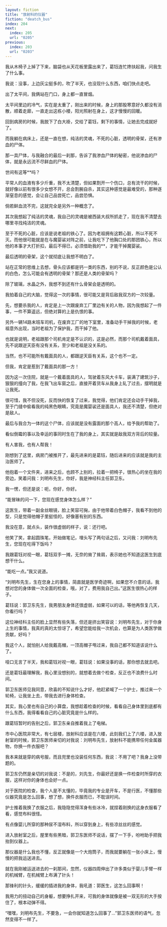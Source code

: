 ```yaml
---
layout: fiction
title: "放射科的仪器"
fiction: "deatch_bus"
index: 204
next:
  index: 205
  url: "0205"
previous:
  index: 203
  url: "0203"
---
```

我从木椅子上掉了下来，脑袋也从天花板里露出来了，葛钰连忙搀扶起我，问我生了什么事。

我说：没事，上边灰尘挺多的，吹了半天，也没现什么东西，咱们快点走吧。

出了太平间，我俩站在门口，身上都一直冒烟。

太平间里边的冷气，实在是太重了，刚出来的时候，身上的那股寒意好久都没有消散，顺着走廊，一直走出这栋小楼，阳光照射在身上，这才慢慢的回暖。

回到病房的时候，我脱下了白大褂，交给了葛钰，剩下的事情，让她去完成就好了。

而我躺在病床上，还是一直在想，纯洁的灵魂，不死的心脏，透明的骨架，还有渗血的尸体。

那一具尸体，与我融合的最后一刹那，告诉了我渗血尸体的秘密，他说渗血的尸体，就是永远流不尽鲜血的尸体。

世间有这等**吗？

平常人的血液有多少斤重，我不太清楚，但如果割开一个伤口，总有流干的时候，就好像以前有很多少女想不开，总会割腕自杀，其实这种感觉是最难受的，那种逐渐窒息的感觉，会让自己品尝死亡，品尝恐惧。

倘若鲜血流不完，这就完全是另外一种概念了。

其次我想起了纯洁的灵魂，我自己的灵魂是被西装大叔所抓走了，现在我不清楚去哪里寻找纯洁的灵魂。

至于不死的心脏，应该是说老祖的铁心了。因为老祖拥有这颗心脏，所以不死不灭。而他很可能就是在与魔婴裟对阵之前，让我吃下了他胸口处的那团铁心，所以他的本事才大打折扣，最后不得已，必须借助我的**，才能干掉魔婴裟。

最后透明的骨架，这个就彻底让我想不明白了。

站在正常的思维上去想，骨头应该都是钙一类的东西，别的不说，反正颜色是公认的白色，怎么可能会有透明的骨架？那还是人类的骨架吗？

除了玻璃，水晶之外，我想不到还有什么骨架会是透明的。

我拍着自己的大脑，觉得这一次的事情，很可能又是背后敌我双方的一次较量。

先，想要杀我的人，肯定是上一次跟废弃工厂里边有关的人物，因为我想起了一件事，一件不算遥远，但绝对算的上是仇恨的事。

另外一辆14路末班车司机，在废弃工厂的地下室里，准备动手干掉我的时候，老祖意外出现，当时老祖为了保护我，而干掉了他。

也就是说明，老祖跟那个司机肯定是不认识的，这是必然，而那个司机戴着面具，先不说跟逆天臣有没有关系，至少和老祖是没关系的。

当然，也不可能所有戴面具的人，都跟逆天臣有关系，这个也不一定。

但我，肯定是惹到了戴面具的那一方！

因为这一次住院，就是一个戴着面具的人，驾驶着东风大卡车，装满了建筑沙子，狠狠的撞向了我，在我飞出车窗之后，直接开着货车从我身上轧了过去，摆明就是让我死。

很可惜，我不但没死，反而快的恢复了过来，我觉得，他们肯定还会动手干掉我，至于门缝中偷看我的纯黑色眼睛，究竟是魔婴裟还是面具人，我还不清楚，但绝对是敌人。

最后与我合为一体的这个尸体，应该就是没有露面的那个高人，给予我的帮助了。

看似倒霉的事以及幸运的事同时生在了我的身上，其实就是敌我双方背后的较量。

有人害我，也有人帮我！

刚想到了这里，病房门被推开了，最先进来的是葛钰，随后进来的应该就是我的主治医师了。

他抱着一个文件夹，进来之后，也顾不上别的，拉着一把椅子，很热心的坐在我的旁边，笑着问我：刘明布先生，你好，我是神经科主任郭卫东。

我一愣，但还是说：呃，你好，你好。

“能冒昧的问一下，您现在感觉身体怎么样？”

这医生，带着一副金丝眼镜，脸上笑容可掬，由于他带着白色帽子，我看不到他的型，只是觉得他帽子里挺怪的，好像塞有别的东西。

我没在意，就点头，装作很虚弱的样子，说：还行吧。

他笑了笑，拿起圆珠笔，开始做笔记，埋头写了两句话之后，又问我：刘明布先生，您现在吃得下饭吗？

我跟葛钰对视一眼，葛钰双手一摊，无奈的耸了耸肩，表示她也不知道这医生到底想干什么。

“能吃一点。”我又说道。

“刘明布先生，生在您身上的事情，简直就是医学奇迹啊，如果您不介意的话，我想对您的身体做一次全面的检查，哦，对了，费用我自己出。”这医生很热心的样子。

葛钰说：郭卫东先生，我男朋友身体还很虚弱，如果可以的话，等他再恢复几天，你看行吗？

这位神经科主任的脸上显然有些失落，但还是挤出笑容说：刘明布先生，对于你身上生的事情，我真的真的太惊讶了，希望您能给我一次机会，也算是为人类医学做贡献，好吗？

我这个人，就怕别人给我戴高帽，一顶高帽子甩过来，我自己都不知道该说什么了。

哑口无言了半天，我和葛钰对视一眼，葛钰说：如果没事的话，那你想去就去吧。

还是葛钰最理解我，我心里没想别的，就想着去做个检查，反正也不浪费什么时间。

郭卫东医师见我同意，欣喜的不知说什么才好，他赶紧喊了一个护士，推过来一个轮椅，让我坐上去，带我去进行身体检查。

其实，我心里也有自己的小算盘，我想趁着检查的时候，看看自己身体里到底都有什么东西，我得看看自己的心脏究竟是什么样的。

跟葛钰暂时的告别之后，郭卫东亲自推着我上了电梯。

市中心医院非常大，有七层楼，放射科应该是在六楼，此刻我们上了六楼，进入放射室的时候，郭卫东医师亲切的对我说：刘明布先生，放射科不能携带任何金属器物，你换一件衣服吧？

我本来就是穿的病号服，而且兜里也没装任何东西，我说：不用了吧？我身上没带题的。

郭卫东仍然是亲切的对我说：不是的，刘先生，你最好还是换一件检查时所穿的衣服，这样对你的身体也会好一点。

对于医院的检查，我个人是不太懂的，毕竟我的专业是开车，不是行医，不懂那些仪器究竟是怎么回事，想了想，换件衣服而已，不耽误时间。

护士推着我换了衣服之后，我隐隐觉得浑身有些冰冷，就捏着刚换的这身衣服看了看，感觉布料很怪。

有点像婴儿所穿的那种尿不湿布料，所以穿到身上，有些凉丝丝的感觉。

进入放射室之后，屋里有些黑暗，郭卫东医师不说话，摆了一下手，吩咐助手把我抬到仪器上。

那仪器是什么我也不懂，反正就像是一个大炮筒子，而我就要躺在一张小床上，慢慢的把我运送进去。

就在我刚被运送进去的一刹那间，忽然，仪器四周伸出了许多类似于婴儿手臂一样的机械臂，在机械臂上布满了针头！

那锋利的针头，缓缓的插进我的身体，我吼道：郭医生，这怎么回事啊！

我用力的扭动自己的身躯，想要挣扎开来，可我的身体就像是被一双无形的大手按住了，根本动弹不得。

“嘿嘿，刘明布先生，不要急，一会你就知道怎么回事了...”郭卫东医师的语气，忽然变得不一样了。